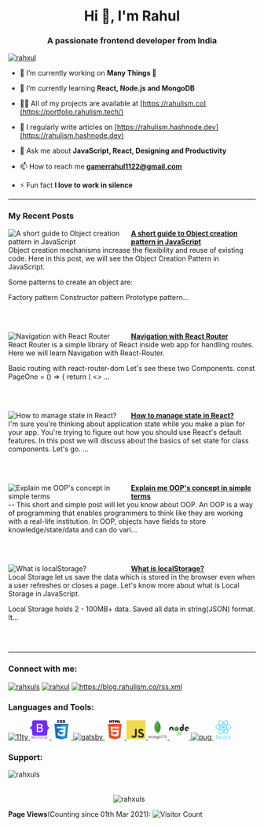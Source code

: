 <h1 align="center">Hi 👋, I'm Rahul</h1>
<h3 align="center">A passionate frontend developer from India</h3>

<p align="left"> <a href="https://twitter.com/rahxul" target="blank"><img src="https://img.shields.io/twitter/follow/rahxul?logo=twitter&style=for-the-badge" alt="rahxul" /></a> </p>

- 🔭 I’m currently working on **Many Things 🥺**

- 🌱 I’m currently learning **React, Node.js and MongoDB**

- 👨‍💻 All of my projects are available at [https://rahulism.co](https://portfolio.rahulism.tech/)

- 📝 I regularly write articles on [https://rahulism.hashnode.dev](https://rahulism.hashnode.dev)

- 💬 Ask me about **JavaScript, React, Designing and Productivity**

- 📫 How to reach me **gamerrahul1122@gmail.com**

- ⚡ Fun fact **I love to work in silence**

<hr>

### My Recent Posts

<!-- HASHNODE_BLOG:START -->
<p align="left">
<a href="https://rahulism.hashnode.dev/a-short-guide-to-object-creation-pattern-in-javascript" title="A short guide to Object creation pattern in JavaScript"><img src="https://cdn.hashnode.com/res/hashnode/image/upload/v1616724865538/u8wj1Jx2g.png" alt="A short guide to Object creation pattern in JavaScript" width="250px" align="left" /></a>
<a href="https://rahulism.hashnode.dev/a-short-guide-to-object-creation-pattern-in-javascript" title="A short guide to Object creation pattern in JavaScript"><strong>A short guide to Object creation pattern in JavaScript</strong></a>
<br/> Object creation mechanisms increase the flexibility and reuse of existing code. Here in this post, we will see the Object Creation Pattern in JavaScript. 

Some patterns to create an object are: 

Factory pattern
Constructor pattern
Prototype pattern... </p> <br/> <br/>
<p align="left">
<a href="https://rahulism.hashnode.dev/navigation-with-react-router" title="Navigation with React Router"><img src="https://cdn.hashnode.com/res/hashnode/image/upload/v1616639765606/DZrNLxIDB.png" alt="Navigation with React Router" width="250px" align="left" /></a>
<a href="https://rahulism.hashnode.dev/navigation-with-react-router" title="Navigation with React Router"><strong>Navigation with React Router</strong></a>
<br/> React Router is a simple library of React inside web app for handling routes. Here we will learn Navigation with React-Router. 

Basic routing with react-router-dom
Let's see these two Components. 
const PageOne = () => {
    return (
        <>
    ... </p> <br/> <br/>
<p align="left">
<a href="https://rahulism.hashnode.dev/how-to-manage-state-in-react" title="How to manage state in React?"><img src="https://cdn.hashnode.com/res/hashnode/image/upload/v1616554819219/Ki0Dhm7Q3.png" alt="How to manage state in React?" width="250px" align="left" /></a>
<a href="https://rahulism.hashnode.dev/how-to-manage-state-in-react" title="How to manage state in React?"><strong>How to manage state in React?</strong></a>
<br/> I'm sure you're thinking about application state while you make a plan for your app. You're trying to figure out how you should use React's default features. In this post we will discuss about the basics of set state for class components. Let's go. 
... </p> <br/> <br/>
<p align="left">
<a href="https://rahulism.hashnode.dev/explain-me-oops-concept-in-simple-terms" title="Explain me OOP's concept in simple terms"><img src="https://cdn.hashnode.com/res/hashnode/image/upload/v1616467975238/6yOnbERqx.png" alt="Explain me OOP's concept in simple terms" width="250px" align="left" /></a>
<a href="https://rahulism.hashnode.dev/explain-me-oops-concept-in-simple-terms" title="Explain me OOP's concept in simple terms"><strong>Explain me OOP's concept in simple terms</strong></a>
<br/> --
This short and simple post will let you know about OOP. 
An OOP is a way of programming that enables programmers to think like they are working with a real-life institution. In OOP, objects have fields to store knowledge/state/data and can do vari... </p> <br/> <br/>
<p align="left">
<a href="https://rahulism.hashnode.dev/what-is-localstorage" title="What is localStorage?"><img src="https://cdn.hashnode.com/res/hashnode/image/upload/v1616382950432/voJ-J-h1e.png" alt="What is localStorage?" width="250px" align="left" /></a>
<a href="https://rahulism.hashnode.dev/what-is-localstorage" title="What is localStorage?"><strong>What is localStorage?</strong></a>
<br/> Local Storage let us save the data which is stored in the browser even when a user refreshes or closes a page. Let's know more about what is Local Storage in JavaScript. 

Local Storage holds 2 - 100MB+ data. Saved all data in string(JSON) format. It... </p> <br/> <br/>
<!-- HASHNODE_BLOG:END -->


<hr>

<h3 align="left">Connect with me:</h3>
<p align="left">
<a href="https://dev.to/rahxuls" target="blank"><img align="center" src="https://cdn.jsdelivr.net/npm/simple-icons@3.0.1/icons/dev-dot-to.svg" alt="rahxuls" height="30" width="40" /></a>
<a href="https://twitter.com/rahxul" target="blank"><img align="center" src="https://cdn.jsdelivr.net/npm/simple-icons@3.0.1/icons/twitter.svg" alt="rahxul" height="30" width="40" /></a>
<a href="/https://blog.rahulism.co/rss.xml" target="blank"><img align="center" src="https://cdn.jsdelivr.net/npm/simple-icons@3.0.1/icons/rss.svg" alt="https://blog.rahulism.co/rss.xml" height="30" width="40" /></a>
</p>

<h3 align="left">Languages and Tools:</h3>
<p align="left"> <a href="https://www.11ty.dev/" target="_blank"> <img src="https://gist.githubusercontent.com/vivek32ta/c7f7bf583c1fb1c58d89301ea40f37fd/raw/f4c85cce5790758286b8f155ef9a177710b995df/11ty.svg" alt="11ty" width="40" height="40"/> </a> <a href="https://getbootstrap.com" target="_blank"> <img src="https://raw.githubusercontent.com/devicons/devicon/master/icons/bootstrap/bootstrap-plain-wordmark.svg" alt="bootstrap" width="40" height="40"/> </a> <a href="https://www.w3schools.com/css/" target="_blank"> <img src="https://raw.githubusercontent.com/devicons/devicon/master/icons/css3/css3-original-wordmark.svg" alt="css3" width="40" height="40"/> </a> <a href="https://www.gatsbyjs.com/" target="_blank"> <img src="https://www.vectorlogo.zone/logos/gatsbyjs/gatsbyjs-icon.svg" alt="gatsby" width="40" height="40"/> </a> <a href="https://www.w3.org/html/" target="_blank"> <img src="https://raw.githubusercontent.com/devicons/devicon/master/icons/html5/html5-original-wordmark.svg" alt="html5" width="40" height="40"/> </a> <a href="https://developer.mozilla.org/en-US/docs/Web/JavaScript" target="_blank"> <img src="https://raw.githubusercontent.com/devicons/devicon/master/icons/javascript/javascript-original.svg" alt="javascript" width="40" height="40"/> </a> <a href="https://www.mongodb.com/" target="_blank"> <img src="https://raw.githubusercontent.com/devicons/devicon/master/icons/mongodb/mongodb-original-wordmark.svg" alt="mongodb" width="40" height="40"/> </a> <a href="https://nodejs.org" target="_blank"> <img src="https://raw.githubusercontent.com/devicons/devicon/master/icons/nodejs/nodejs-original-wordmark.svg" alt="nodejs" width="40" height="40"/> </a> <a href="https://pugjs.org" target="_blank"> <img src="https://cdn.worldvectorlogo.com/logos/pug.svg" alt="pug" width="40" height="40"/> </a> <a href="https://reactjs.org/" target="_blank"> <img src="https://raw.githubusercontent.com/devicons/devicon/master/icons/react/react-original-wordmark.svg" alt="react" width="40" height="40"/> </a> </p>

<h3 align="left">Support:</h3>
<p><a href="https://www.buymeacoffee.com/rahxuls"> <img align="left" src="https://cdn.buymeacoffee.com/buttons/v2/default-yellow.png" height="50" width="210" alt="rahxuls" /></a></p><br><br>

<p>&nbsp;<img align="center" src="https://github-readme-stats.vercel.app/api?username=rahxuls&show_icons=true&locale=en" alt="rahxuls" /></p>

**Page Views**(Counting since 01th Mar 2021): ![Visitor Count](https://profile-counter.glitch.me/rahxuls/count.svg)
